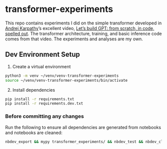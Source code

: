 # transformer-experiments

<!-- WARNING: THIS FILE WAS AUTOGENERATED! DO NOT EDIT! -->

This repo contains experiments I did on the simple transformer developed
in [Andrej Karpathy](https://karpathy.ai/)’s excellent video, [Let’s
build GPT: from scratch, in code, spelled
out](https://www.youtube.com/watch?v=kCc8FmEb1nY). The transformer
architecture, training, and basic inference code comes from that video.
The experiments and analyses are my own.

## Dev Environment Setup

1.  Create a virtual environment

``` bash
python3 -m venv ~/venv/venv-transformer-experiments
source ~/venv/venv-transformer-experiments/bin/activate
```

2.  Install dependencies

``` bash
pip install -r requirements.txt
pip install -r requirements.dev.txt
```

### Before committing any changes

Run the following to ensure all dependencies are generated from
notebooks and notebooks are cleaned:

``` bash
nbdev_export && mypy transformer_experiments/ && nbdev_test && nbdev_clean && nbdev_readme
```
